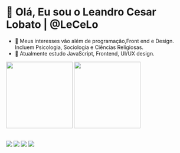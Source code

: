 # 👋 Olá, Eu sou o **Leandro Cesar Lobato** | @LeCeLo
- 👀 Meus interesses vão além de programação,Front end e Design. Incluem Psicologia, Sociologia e Ciências Religiosas.</li>
- 🌱 Atualmente estudo JavaScript, Frontend, UI/UX design.</li>
<div>
  <img height="180em" src="https://github-readme-stats.vercel.app/api?username=lecelo&show_icons=truese&theme=algolia&border_color=0000ff&include_all_commits=true&count_private=true"/>
  <img height="180em" src="https://github-readme-stats.vercel.app/api/top-langs/?username=lecelo&layout-compact&border_color=0000ff&langs_count-16&theme=algolia"/><br>
<br>
  <p>
    <a href="mailto:lecelostudio@gmail.com" terget="_blank"><img src="https://img.shields.io/badge/Gmail-D14836?style=for-the-badge&logo=gmail&logoColor=white"></a>
    <a href="https://api.whatsapp.com/send?l=pt-BR&phone=5541998270052&text=Github" terget="_blank"><img src="https://img.shields.io/badge/WhatsApp-25D366?style=for-the-badge&logo=whatsapp&logoColor=white"></a>
    <a href="https://www.facebook.com/leandro.lobato" terget="_blank"><img src="https://img.shields.io/badge/Facebook-1877F2?style=for-the-badge&logo=facebook&logoColor=white"></a>
   <a href="https://www.instagram.com/lecelo.lobato" terget="_blank"><img src="https://img.shields.io/badge/Instagram-E4405F?style=for-the-badge&logo=instagram&logoColor=white"></a>
    
  </p>

</div>
 


<!---
LeCeLo/LeCeLo is a ✨ special ✨ repository because its `README.md` (this file) appears on your GitHub profile.
You can click the Preview link to take a look at your changes.
--->
